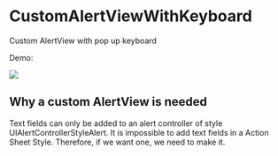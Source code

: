 # CustomAlertViewWithKeyboard
Custom AlertView with pop up keyboard 

Demo:

![](https://i.imgur.com/CpnVmuA.gif)

## Why a custom AlertView is needed

Text fields can only be added to an alert controller of style UIAlertControllerStyleAlert.
It is impossible to add text fields in a Action Sheet Style.
Therefore, if we want one, we need to make it.
